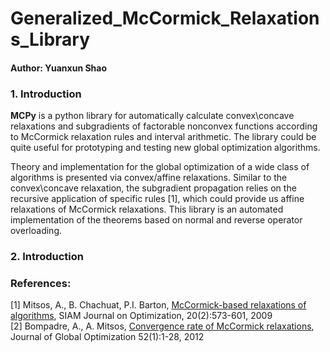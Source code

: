 # Generalized_McCormick_Relaxations_Library
#### Author: Yuanxun Shao
### 1. Introduction
**MCPy** is a python library for automatically calculate convex\concave relaxations and subgradients of factorable nonconvex functions according to McCormick relaxation rules and interval arithmetic. The library could be quite useful for prototyping and testing new global optimization algorithms.

Theory and implementation for the global optimization of a wide class of algorithms is presented via convex/affine relaxations. Similar to the convex\concave relaxation, the subgradient propagation relies on the recursive application of specific rules [1], which could provide us affine relaxations of McCormick relaxations. This library is an automated implementation of the theorems based on normal and reverse operator overloading.
### 2. Introduction


### References:
[1] Mitsos, A., B. Chachuat, P.I. Barton, [McCormick-based relaxations of algorithms](http://epubs.siam.org/doi/abs/10.1137/080717341), SIAM Journal on Optimization, 20(2):573-601, 2009
<br />
[2] Bompadre, A., A. Mitsos, [Convergence rate of McCormick relaxations](https://link.springer.com/article/10.1007%2Fs10898-011-9685-2), Journal of Global Optimization 52(1):1-28, 2012
